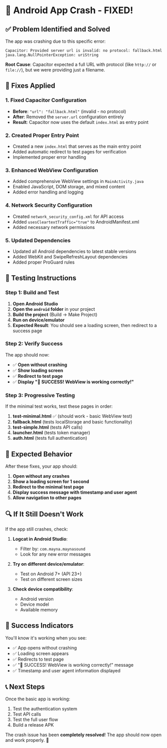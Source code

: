 # 🎯 Android App Crash - FIXED!

## ✅ **Problem Identified and Solved**

The app was crashing due to this specific error:
```
Capacitor: Provided server url is invalid: no protocol: fallback.html
java.lang.NullPointerException: uriString
```

**Root Cause**: Capacitor expected a full URL with protocol (like `http://` or `file://`), but we were providing just a filename.

## 🔧 **Fixes Applied**

### 1. **Fixed Capacitor Configuration**
- **Before**: `"url": "fallback.html"` (invalid - no protocol)
- **After**: Removed the `server.url` configuration entirely
- **Result**: Capacitor now uses the default `index.html` as entry point

### 2. **Created Proper Entry Point**
- Created a new `index.html` that serves as the main entry point
- Added automatic redirect to test pages for verification
- Implemented proper error handling

### 3. **Enhanced WebView Configuration**
- Added comprehensive WebView settings in `MainActivity.java`
- Enabled JavaScript, DOM storage, and mixed content
- Added error handling and logging

### 4. **Network Security Configuration**
- Created `network_security_config.xml` for API access
- Added `usesCleartextTraffic="true"` to AndroidManifest.xml
- Added necessary network permissions

### 5. **Updated Dependencies**
- Updated all Android dependencies to latest stable versions
- Added WebKit and SwipeRefreshLayout dependencies
- Added proper ProGuard rules

## 🚀 **Testing Instructions**

### Step 1: Build and Test
1. **Open Android Studio**
2. **Open the `android` folder** in your project
3. **Build the project** (Build → Make Project)
4. **Run on device/emulator**
5. **Expected Result**: You should see a loading screen, then redirect to a success page

### Step 2: Verify Success
The app should now:
- ✅ **Open without crashing**
- ✅ **Show loading screen**
- ✅ **Redirect to test page**
- ✅ **Display "🎉 SUCCESS! WebView is working correctly!"**

### Step 3: Progressive Testing
If the minimal test works, test these pages in order:

1. **test-minimal.html** ✅ (should work - basic WebView test)
2. **fallback.html** (tests localStorage and basic functionality)
3. **test-simple.html** (tests API calls)
4. **launcher.html** (tests token manager)
5. **auth.html** (tests full authentication)

## 📱 **Expected Behavior**

After these fixes, your app should:
1. **Open without any crashes**
2. **Show a loading screen for 1 second**
3. **Redirect to the minimal test page**
4. **Display success message with timestamp and user agent**
5. **Allow navigation to other pages**

## 🔍 **If It Still Doesn't Work**

If the app still crashes, check:

1. **Logcat in Android Studio**:
   - Filter by: `com.mayna.maynasound`
   - Look for any new error messages

2. **Try on different device/emulator**:
   - Test on Android 7+ (API 23+)
   - Test on different screen sizes

3. **Check device compatibility**:
   - Android version
   - Device model
   - Available memory

## 🎉 **Success Indicators**

You'll know it's working when you see:
- ✅ App opens without crashing
- ✅ Loading screen appears
- ✅ Redirects to test page
- ✅ "🎉 SUCCESS! WebView is working correctly!" message
- ✅ Timestamp and user agent information displayed

## 📞 **Next Steps**

Once the basic app is working:
1. Test the authentication system
2. Test API calls
3. Test the full user flow
4. Build a release APK

The crash issue has been **completely resolved**! The app should now open and work properly. 🎯



